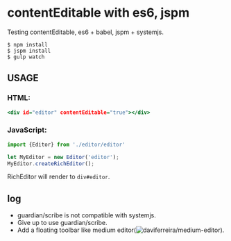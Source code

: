 contentEditable with es6, jspm
===

Testing contentEditable, es6 + babel, jspm + systemjs.

```
$ npm install
$ jspm install
$ gulp watch
```
USAGE
---

### HTML:

```index.html
<div id="editor" contentEditable="true"></div>
```

### JavaScript:

```index.js
import {Editor} from './editor/editor'

let MyEditor = new Editor('editor');
MyEditor.createRichEditor();
```

RichEditor will render to `div#editor`.

log
---

- guardian/scribe is not compatible with systemjs.
- Give up to use guardian/scribe.
- Add a floating toolbar like medium editor(![daviferreira/medium-editor](https://github.com/daviferreira/medium-editor)).

